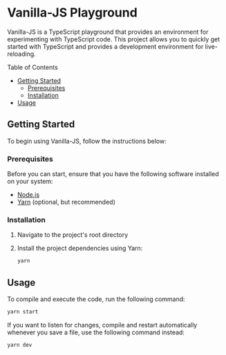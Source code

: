 # Vanilla-JS Playground

Vanilla-JS is a TypeScript playground that provides an environment for experimenting with TypeScript code. This project allows you to quickly get started with TypeScript and provides a development environment for live-reloading.

Table of Contents
- [Getting Started](#getting-started)
  - [Prerequisites](#prerequisites)
  - [Installation](#installation)
- [Usage](#usage)

## Getting Started

To begin using Vanilla-JS, follow the instructions below:

### Prerequisites

Before you can start, ensure that you have the following software installed on your system:

- [Node.js](https://nodejs.org)
- [Yarn](https://yarnpkg.com) (optional, but recommended)

### Installation

1. Navigate to the project's root directory

2. Install the project dependencies using Yarn:
    ```bash
    yarn
    ```

## Usage

To compile and execute the code, run the following command:

```bash
yarn start
```

If you want to listen for changes, compile and restart automatically whenever you save a file, use the following command instead:

```bash
yarn dev
```
